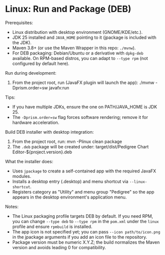 # Linux: Run and Package (DEB)

Prerequisites:
- Linux distribution with desktop environment (GNOME/KDE/etc.).
- JDK 25 installed and `JAVA_HOME` pointing to it (jpackage is included with the JDK).
- Maven 3.8+ (or use the Maven Wrapper in this repo: `./mvnw`).
- For DEB packaging: Debian/Ubuntu or a derivative with `dpkg-deb` available. On RPM-based distros, you can adapt to `--type rpm` (not configured by default here).

Run during development:
1. From the project root, run (JavaFX plugin will launch the app):
   ./mvnw -Dprism.order=sw javafx:run

Tips:
- If you have multiple JDKs, ensure the one on PATH/JAVA_HOME is JDK 25.
- The `-Dprism.order=sw` flag forces software rendering; remove it for hardware acceleration.

Build DEB installer with desktop integration:
1. From the project root, run:
   mvn -Plinux clean package
2. The `.deb` package will be created under:
   target/dist/Pedigree Chart Editor-${project.version}.deb

What the installer does:
- Uses `jpackage` to create a self-contained app with the required JavaFX modules.
- Installs a desktop entry (.desktop) and menu shortcut via `--linux-shortcut`.
- Registers category as "Utility" and menu group "Pedigree" so the app appears in the desktop environment's application menu.

Notes:
- The Linux packaging profile targets DEB by default. If you need RPM, you can change `--type deb` to `--type rpm` in the `pom.xml` under the `linux` profile and ensure `rpmbuild` is installed.
- The app icon is not specified yet; you can pass `--icon path/to/icon.png` in the jpackage arguments if you add an icon file to the repository.
- Package version must be numeric X.Y.Z; the build normalizes the Maven version and avoids leading 0 for compatibility.
